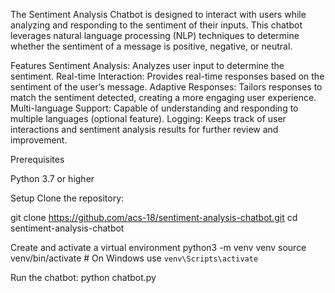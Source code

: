 The Sentiment Analysis Chatbot is designed to interact with users while analyzing and responding to the sentiment of their inputs. 
This chatbot leverages natural language processing (NLP) techniques to determine whether the sentiment of a message is positive, negative, or neutral.

Features
Sentiment Analysis: Analyzes user input to determine the sentiment.
Real-time Interaction: Provides real-time responses based on the sentiment of the user’s message.
Adaptive Responses: Tailors responses to match the sentiment detected, creating a more engaging user experience.
Multi-language Support: Capable of understanding and responding to multiple languages (optional feature).
Logging: Keeps track of user interactions and sentiment analysis results for further review and improvement.

Prerequisites

Python 3.7 or higher

Setup
Clone the repository:

git clone https://github.com/acs-18/sentiment-analysis-chatbot.git
cd sentiment-analysis-chatbot


Create and activate a virtual environment 
python3 -m venv venv
source venv/bin/activate  # On Windows use `venv\Scripts\activate`


Run the chatbot:
python chatbot.py
